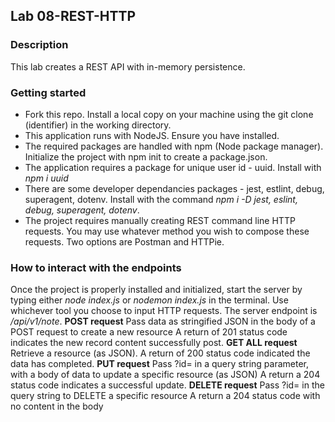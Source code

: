 ## Lab 08-REST-HTTP
### Description
This lab creates a REST API with in-memory persistence.

### Getting started
- Fork this repo.  Install a local copy on your machine using the git clone (identifier) in the working directory.
- This application runs with NodeJS.  Ensure you have installed.
- The required packages are handled with npm (Node package manager).  Initialize the project with npm init to create a package.json.
- The application requires a package for unique user id - uuid.  Install with *npm i uuid*
- There are some developer dependancies packages - jest, estlint, debug, superagent, dotenv.  Install with the command *npm i -D jest, eslint, debug, superagent, dotenv*.
- The project requires manually creating REST command line HTTP requests.  You may use whatever method you wish to compose these requests.  Two options are Postman and HTTPie.

### How to interact with the endpoints
Once the project is properly installed and initialized, start the server by typing either *node index.js* or *nodemon index.js* in the terminal.
Use whichever tool you choose to input HTTP requests. The server endpoint is */api/v1/note*.
**POST request**
Pass data as stringified JSON in the body of a POST request to create a new resource
A return of 201 status code indicates the new record content successfully post.
**GET ALL request**
Retrieve a resource (as JSON).
A return of 200 status code indicated the data has completed.
**PUT request**
Pass ?id=<uuid> in a query string parameter, with a body of data to update a specific resource (as JSON)
A return a 204 status code indicates a successful update.
**DELETE request**
Pass ?id=<uuid> in the query string to DELETE a specific resource
A return a 204 status code with no content in the body
